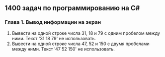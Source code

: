 ## 1400 задач  по программированию на C#
### Глава 1. Вывод информации на экран
  1. Вывести на одной строке числа 31, 18 и  79 с одним пробелом между ними. Текст '31 18 79' не использовать.
  2. Вывести на одной строке числа 47, 52 и  150 с двумя пробелами между ними. Текст '47 52 150' не использовать.
